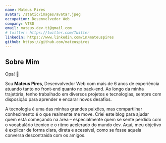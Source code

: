 ```yaml
---
name: Mateus Pires
avatar: /static/images/avatar.jpeg
occupation: Desenvolvedor Web
company: VTSD
email: mateus.dev.ti@gmail.com
# twitter: https://twitter.com/Twitter
linkedin: https://www.linkedin.com/in/mateuspires
github: https://github.com/mateuspires
---
```


## Sobre Mim

Opa! 👋

Sou **Mateus Pires**, Desenvolvedor Web com mais de 6 anos de experiência atuando tanto no front-end quanto no back-end. Ao longo da minha trajetória, tenho trabalhado em diversos projetos e tecnologias, sempre com disposição para aprender e encarar novos desafios.

A tecnologia é uma das minhas grandes paixões, mas compartilhar conhecimento é o que realmente me move. Criei este blog para ajudar quem está começando na área – especialmente quem se sente perdido com o vocabulário técnico e o ritmo acelerado do mundo dev. Aqui, meu objetivo é explicar de forma clara, direta e acessível, como se fosse aquela conversa descontraída com os amigos.

